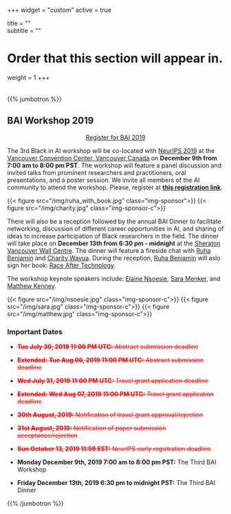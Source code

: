 ﻿+++
widget = "custom"
active = true

title = ""  
subtitle = ""  

# Order that this section will appear in.
weight = 1
+++

<div style="height: 5px;"></div>

{{% jumbotron %}}

## BAI Workshop 2019

<div style="text-align: center;">
  <a class="btn btn-intro btn-lg" href="https://www.eventbrite.com/e/3rd-black-in-ai-workshop-at-neurips2019-tickets-78816631667">Register for BAI 2019</a>
</div>

The 3rd Black in AI workshop will be co-located with [NeurIPS 2019](https://nips.cc/) at the [Vancouver Convention Center, Vancouver Canada](https://www.vancouverconventioncentre.com/) on <b>December 9th from 7:00 am to 8:00 pm PST</b>. The workshop will feature a panel discussion and invited talks from prominent researchers and practitioners, oral presentations, and a poster session. We invite all members of the AI community to attend the workshop. Please, register at <b>[this registration link](https://www.eventbrite.com/e/3rd-black-in-ai-workshop-at-neurips2019-tickets-78816631667)</b>.

{{< figure src="/img/ruha_with_book.jpg" class="img-sponsor">}}
{{< figure src="/img/charity.jpg" class="img-sponsor-c">}}


There will also be a reception followed by the annual BAI Dinner to facilitate networking, discussion of different career opportunities in AI, and sharing of ideas to increase participation of Black researchers in the field. The dinner will take place on <b>December 13th from 6:30 pm - midnight</b> at the [Sheraton Vancouver Wall Centre](https://www.marriott.com/hotels/travel/yvrws-sheraton-vancouver-wall-centre/). The dinner will feature a fireside chat with [Ruha Benjamin](https://www.ruhabenjamin.com) and [Charity Wayua](https://www.linkedin.com/in/charity-wayua-70228b14/). During the reception, [Ruha Benjamin](https://www.ruhabenjamin.com) will aslo sign her book: [Race After Technology](https://www.amazon.com/Race-After-Technology-Abolitionist-Tools/dp/1509526404).

The workshop keynote speakers include: [Elaine Nsoesie](https://www.bu.edu/sph/profile/elaine-nsoesie/), [Sara Menker](http://www.gro-intelligence.com), and [Matthew Kenney](http://matthewkenney.site).

{{< figure src="/img/nsoesie.jpg" class="img-sponsor-c">}}
{{< figure src="/img/sara.jpg" class="img-sponsor-c">}}
{{< figure src="/img/matthew.jpg" class="img-sponsor-c">}}


### Important Dates

* <span style="color:red">~~__Tue July 30, 2019 11:00 PM UTC:__ Abstract submission deadline~~</span>

* <span style="color:red">~~__Extended:__ __Tue Aug 06, 2019 11:00 PM UTC:__ Abstract submission deadline~~</span>

* <span style="color:red">~~__Wed July 31, 2019 11:00 PM UTC:__ Travel grant application deadline~~</span> 

* <span style="color:red">~~__Extended:__ __Wed Aug 07, 2019 11:00 PM UTC:__ Travel grant application deadline~~</span>

* <span style="color:red">~~__30th August, 2019:__ Notification of travel grant approval/rejection~~</span>
* <span style="color:red">~~__31st August, 2019:__ Notification of paper submission acceptance/rejection~~</span>
* <span style="color:red">~~__Sun October 13, 2019 11:59 EST:__ NeurIPS early registration deadline~~</span>
* __Monday December 9th, 2019 7:00 am to 8:00 pm PST:__ The Third BAI Workshop
* __Friday December 13th, 2019 6:30 pm to midnight PST:__ The Third BAI Dinner

{{% /jumbotron %}}
